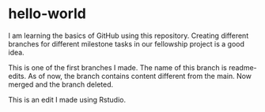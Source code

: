 # hello-world
I am learning the basics of GitHub using this repository.
Creating different branches for different milestone tasks in our fellowship project is a good idea.

This is one of the first branches I made. The name of this branch is readme-edits. As of now, the branch contains content different from the main. Now merged and the branch deleted.

This is an edit I made using Rstudio.




